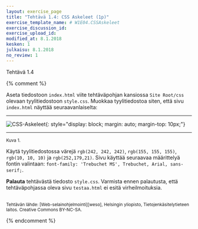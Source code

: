 ```yaml
---
layout: exercise_page
title: "Tehtävä 1.4: CSS Askeleet (1p)"
exercise_template_name: # W1E04.CSSAskeleet
exercise_discussion_id:
exercise_upload_id:
modified_at: 8.1.2018
kesken: 1
julkaisu: 8.1.2018
no_review: 1
---
```


Tehtävä 1.4

{% comment %}

Aseta tiedostoon `index.html` viite tehtäväpohjan kansiossa `Site Root/css` olevaan tyylitiedostoon `style.css`. Muokkaa tyylitiedostoa siten, että sivu `index.html` näyttää seuraavanlaiselta:

---

![CSS-Askeleet](../img/css-askeleet.png "CSS-Askeleet"){: style="display: block; margin: auto; margin-top: 10px;"}

---
<small>Kuva 1.</small>


Käytä tyylitiedostossa värejä `rgb(242, 242, 242)`, `rgb(155, 155, 155)`, `rgb(10, 10, 10)` ja `rgb(252,179,21)`. Sivu käyttää seuraavaa määrittelyä fontin valintaan: `font-family: 'Trebuchet MS', Trebuchet, Arial, sans-serif;`.


**Palauta** tehtävästä tiedosto `style.css`. Varmista ennen palautusta, että tehtäväpohjassa oleva sivu `testaa.html` ei esitä virheilmoituksia.


<br/>

<small>
Tehtävän lähde: [Web-selainohjelmointi][weso], Helsingin yliopisto, Tietojenkäsitelytieteen laitos.
Creative Commons BY-NC-SA.
</small>

[weso]: http://web-selainohjelmointi.github.io/

{% endcomment %}

